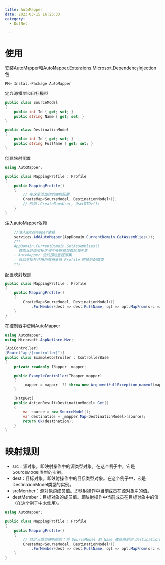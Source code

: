 ```yaml
---
title: AutoMapper
date: 2023-03-15 16:25:33
category:
  - DotNet

---
```


# 使用

安装AutoMapper和AutoMapper.Extensions.Microsoft.DependencyInjection包
```shell
PM> Install-Package AutoMapper
```

定义源模型和目标模型

```csharp
public class SourceModel
{
    public int Id { get; set; }
    public string Name { get; set; }
}

public class DestinationModel
{
    public int Id { get; set; }
    public string FullName { get; set; }
}
```

创建映射配置

```csharp
using AutoMapper;

public class MappingProfile : Profile
{
    public MappingProfile()
    {
        // 在这里添加你的映射配置
        CreateMap<SourceModel, DestinationModel>();
        // 例如：CreateMap<User, UserDTO>();
    }
}
```

注入autoMapper依赖

```csharp
    //注入autoMapper依赖
    services.AddAutoMapper(AppDomain.CurrentDomain.GetAssemblies());
    /**
    AppDomain.CurrentDomain.GetAssemblies()
    - 获取当前应用程序域中所有已加载的程序集
    - AutoMapper 会扫描这些程序集
    - 自动查找并注册所有继承自 Profile 的映射配置类
    **/ 
```

配置映射规则

```csharp
public class MappingProfile : Profile
{
    public MappingProfile()
    {
        CreateMap<SourceModel, DestinationModel>()
            .ForMember(dest => dest.FullName, opt => opt.MapFrom(src => src.Name));
    }
}
```

在控制器中使用AutoMapper

```csharp
using AutoMapper;
using Microsoft.AspNetCore.Mvc;

[ApiController]
[Route("api/[controller]")]
public class ExampleController : ControllerBase
{
    private readonly IMapper _mapper;

    public ExampleController(IMapper mapper)
    {
        _mapper = mapper  ?? throw new ArgumentNullException(nameof(mapper));
    }

    [HttpGet]
    public ActionResult<DestinationModel> Get()
    {
        var source = new SourceModel();
        var destination = _mapper.Map<DestinationModel>(source);
        return Ok(destination);
    }
}
```

# 映射规则

- src：源对象。即映射操作中的源类型对象。在这个例子中，它是SourceModel类型的实例。
- dest：目标对象。即映射操作中的目标类型对象。在这个例子中，它是DestinationModel类型的实例。
- srcMember：源对象的成员值。即映射操作中当前成员在源对象中的值。
- destMember：目标对象的成员值。即映射操作中当前成员在目标对象中的值（在这个例子中未使用）。

```csharp
using AutoMapper;

public class MappingProfile : Profile
{
    public MappingProfile()
    {
        // 自定义成员映射规则：将 SourceModel 的 Name 成员映射到 DestinationModel 的 FullName 成员
        CreateMap<SourceModel, DestinationModel>()
            .ForMember(dest => dest.FullName, opt => opt.MapFrom(src => src.Name));
    }
}
```
